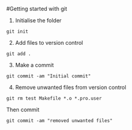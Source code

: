 #Getting started with git

1. Initialise the folder
```
git init
```

2. Add files to version control
```
git add .
```

3. Make a commit
```
git commit -am "Initial commit"
```

4. Remove unwanted files from version control
```
git rm test Makefile *.o *.pro.user
```

Then commit
```
git commit -am "removed unwanted files"
```
